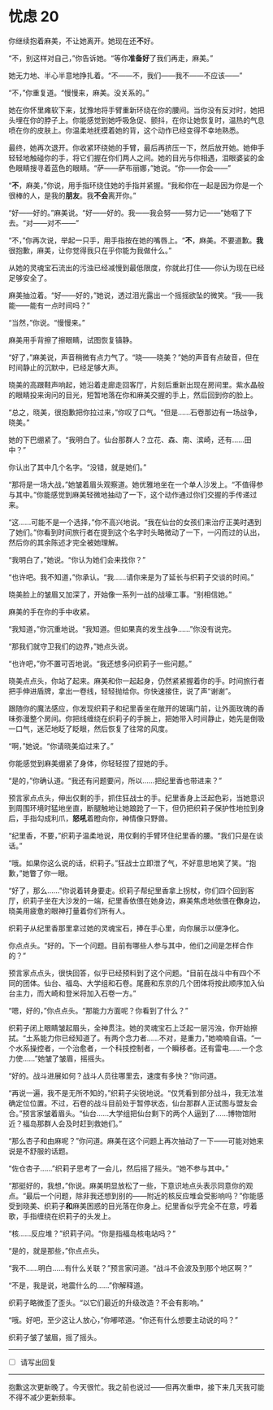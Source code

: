 # 忧虑 20

你继续抱着麻美，不让她离开。她现在还**不**好。

“不，别这样对自己，”你告诉她。“等你**准备好**了我们再走，麻美。”

她无力地、半心半意地挣扎着。“不——不，我们——我不——不应该——”

“不，”你重复道。“慢慢来，麻美。没关系的。”

她在你怀里瘫软下来，犹豫地将手臂重新环绕在你的腰间。当你没有反对时，她把头埋在你的脖子上。你能感觉到她呼吸急促、颤抖，在你让她恢复时，温热的气息喷在你的皮肤上。你温柔地抚摸着她的背，这个动作已经变得不幸地熟悉。

最终，她再次退开。你收紧环绕她的手臂，最后再挤压一下，然后放开她。她伸手轻轻地触碰你的手，将它们握在你们两人之间。她的目光与你相遇，泪眼婆娑的金色眼睛搜寻着蓝色的眼睛。“萨——萨布丽娜，”她说。“你——你会——”

“**不**，麻美，”你说，用手指环绕住她的手指并紧握。“我和你在一起是因为你是一个很棒的人，是我的**朋友**。我**不会**离开你。”

“好——好的。”麻美说。“好——好的。我——我会努——努力记——”她咽了下去。“对——对不——”

“不，”你再次说，举起一只手，用手指按在她的嘴唇上。“**不**，麻美。不要道歉。**我**很抱歉，麻美，让你觉得我只在乎你能为我做什么。”

从她的灵魂宝石流出的污浊已经减慢到最低限度，你就此打住——你认为现在已经足够安全了。

麻美抽泣着。“好——好的，”她说，透过泪光露出一个摇摇欲坠的微笑。“我——我能——能有一点时间吗？”

“当然，”你说。“慢慢来。”

麻美用手背擦了擦眼睛，试图恢复镇静。

“好了，”麻美说，声音稍微有点力气了。“晓——晓美？”她的声音有点破音，但在时间静止的沉默中，已经足够大声。

晓美的高跟鞋声响起，她沿着走廊走回客厅，片刻后重新出现在房间里。紫水晶般的眼睛投来询问的目光，短暂地落在你和麻美交握的手上，然后回到你的脸上。

“总之，晓美，很抱歉把你拉过来，”你叹了口气。“但是……石卷那边有一场战争，晓美。”

她的下巴绷紧了。“我明白了。仙台那群人？立花、森、南、滨崎，还有……田中？”

你认出了其中几个名字。“没错，就是她们。”

“那将是一场大战，”她皱着眉头观察道。她优雅地坐在一个单人沙发上。“不值得参与其中。”你能感觉到麻美轻微地抽动了一下，这个动作通过你们交握的手传递过来。

“这……可能不是一个选择，”你不高兴地说。“我在仙台的女孩们来治疗正美时遇到了她们。”你看到时间旅行者在提到这个名字时头略微动了一下，一闪而过的认出，然后你的其余陈述才完全被她理解。

“我明白了，”她说。“你认为她们会来找你？”

“也许吧。我不知道，”你承认。“我……请你来是为了延长与织莉子交谈的时间。”

晓美脸上的皱眉又加深了，开始像一系列一战的战壕工事。“别相信她。”

麻美的手在你的手中收紧。

“我知道，”你沉重地说。“我知道。但如果真的发生战争……”你没有说完。

“那我们就守卫我们的边界，”她点头说。

“也许吧，”你不置可否地说。“我还想多问织莉子一些问题。”

晓美点点头，你站了起来。麻美和你一起起身，仍然紧紧握着你的手。时间旅行者把手伸进盾牌，拿出一卷线，轻轻抛给你。你快速接住，说了声“谢谢”。

跟随你的魔法感应，你发现织莉子和纪里香坐在敞开的玻璃门前，让外面玫瑰的香味弥漫整个房间。你把线缠绕在织莉子的手腕上，把她带入时间静止，她先是倒吸一口气，迷茫地眨了眨眼，然后恢复了往常的风度。

“啊，”她说。“你请晓美焰过来了。”

你能感觉到麻美绷紧了身体，你轻轻捏了捏她的手。

“是的，”你确认道。“我还有问题要问，所以……把纪里香也带进来？”

预言家点点头，伸出仅剩的手，抓住狂战士的手。纪里香身上泛起色彩，当她意识到周围环境时猛地坐直，断腿触地让她踉跄了一下，但仍把织莉子保护性地拉到身后，手指勾成利爪，**怒吼**着瞪向你，神情像只野兽。

“纪里香，不要，”织莉子温柔地说，用仅剩的手臂环住纪里香的腰。“我们只是在谈话。”

“哦。如果你这么说的话，织莉子。”狂战士立即泄了气，不好意思地笑了笑。“抱歉，”她瞥了你一眼。

“好了，那么……”你说着转身要走。织莉子帮纪里香拿上拐杖，你们四个回到客厅，织莉子坐在大沙发的一端，纪里香依偎在她身边，麻美焦虑地依偎在**你**身边，晓美用疲惫的眼神打量着你们所有人。

织莉子从纪里香那里拿过她的灵魂宝石，捧在手心里，向你展示以便净化。

你点点头。“好的。下一个问题。目前有哪些人参与其中，他们之间是怎样合作的？”

预言家点点头，很快回答，似乎已经预料到了这个问题。“目前在战斗中有四个不同的团体。仙台、福岛、大学组和石卷。尾鹿和东京的几个团体将按此顺序加入仙台主力，而大崎和登米将加入石卷一方。”

“嗯，好的，”你点点头。“那能力方面呢？你看到了什么？”

织莉子闭上眼睛皱起眉头，全神贯注。她的灵魂宝石上泛起一层污浊，你开始擦拭。“土系能力你已经知道了。有两个念力者……不对，是重力，”她喃喃自语。“一个水系操控者，一个治愈者，一个科技控制者，一个瞬移者。还有雷电……一个念力使……”她皱了皱眉，摇摇头。

“好的。战斗进展如何？战斗人员往哪里去，速度有多快？”你问道。

“再说一遍，我不是无所不知的，”织莉子尖锐地说。“仅凭看到部分战斗，我无法准确定位位置。不过，石卷的战斗目前处于暂停状态，仙台那群人正试图与盟友会合。”预言家皱着眉头。“仙台……大学组把仙台剩下的两个人逼到了……博物馆附近？福岛那群人会及时赶到救她们。”

“那么杏子和由麻呢？”你问道。麻美在这个问题上再次抽动了一下——可能对她来说是不舒服的话题。

“佐仓杏子……”织莉子思考了一会儿，然后摇了摇头。“她不参与其中。”

“那挺好的，我想，”你说。麻美明显放松了一些，下意识地点头表示同意你的观点。“最后一个问题，除非我还想到别的——附近的核反应堆会受影响吗？”你能感受到晓美、织莉子**和**麻美困惑的目光落在你身上。纪里香似乎完全不在意，哼着歌，手指缠绕在织莉子的头发上。

“核……反应堆？”织莉子问。“你是指福岛核电站吗？”

“是的，就是那些，”你点点头。

“我不……明白……有什么关联？”预言家问道。“战斗不会波及到那个地区啊？”

“不是，我是说，地震什么的……”你解释道。

织莉子略微歪了歪头。“以它们最近的升级改造？不会有影响。”

“哦。好吧，至少这让人放心，”你嘟哝道。“你还有什么想要主动说的吗？”

织莉子皱了皱眉，摇了摇头。

---

- [ ] 请写出回复

---

抱歉这次更新晚了。今天很忙。我之前也说过——但再次重申，接下来几天我可能不得不减少更新频率。
